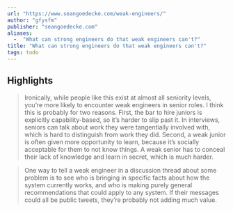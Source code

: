 ```yaml
---
url: "https://www.seangoedecke.com/weak-engineers/"
author: "gfysfm"
publisher: "seangoedecke.com"
aliases:
  -  "What can strong engineers do that weak engineers can't?"
title: "What can strong engineers do that weak engineers can't?"
tags: todo
---
```


## Highlights
> Ironically, while people like this exist at almost all seniority levels, you’re more likely to encounter weak engineers in senior roles. I think this is probably for two reasons. First, the bar to hire juniors is explicitly capability-based, so it’s harder to slip past it. In interviews, seniors can talk about work they were tangentially involved with, which is hard to distinguish from work they did. Second, a weak junior is often given more opportunity to learn, because it’s socially acceptable for them to not know things. A weak senior has to conceal their lack of knowledge and learn in secret, which is much harder.

> One way to tell a weak engineer in a discussion thread about some problem is to see who is bringing in specific facts about how the system currently works, and who is making purely general recommendations that could apply to any system. If their messages could all be public tweets, they’re probably not adding much value.

